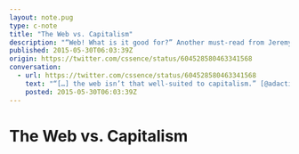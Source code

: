 ```yaml
---
layout: note.pug
type: c-note
title: "The Web vs. Capitalism"
description: "“Web! What is it good for?” Another must-read from Jeremy Keith."
published: 2015-05-30T06:03:39Z
origin: https://twitter.com/cssence/status/604528580463341568
conversation:
  - url: https://twitter.com/cssence/status/604528580463341568
    text: "“[…] the web isn’t that well-suited to capitalism.” [@adactio](https://twitter.com/adactio) is okay with that. As am I. [adactio.com/journal/9016](https://adactio.com/journal/9016)"
    posted: 2015-05-30T06:03:39Z
---
```


# The Web vs. Capitalism
